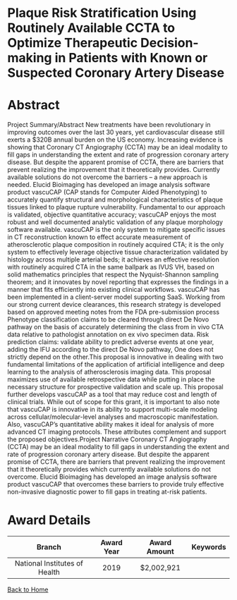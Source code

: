 
Plaque Risk Stratification Using Routinely Available CCTA to Optimize Therapeutic Decision-making in Patients with Known or Suspected Coronary Artery Disease
=============================================================================================================================================================

# Abstract


Project Summary/Abstract
New treatments have been revolutionary in improving outcomes over the last 30 years, yet cardiovascular
disease still exerts a $320B annual burden on the US economy. Increasing evidence is showing that Coronary
CT Angiography (CCTA) may be an ideal modality to fill gaps in understanding the extent and rate of
progression coronary artery disease. But despite the apparent promise of CCTA, there are barriers that
prevent realizing the improvement that it theoretically provides. Currently available solutions do not overcome
the barriers – a new approach is needed.
Elucid Bioimaging has developed an image analysis software product vascuCAP (CAP stands for Computer
Aided Phenotyping) to accurately quantify structural and morphological characteristics of plaque tissues linked
to plaque rupture vulnerability. Fundamental to our approach is validated, objective quantitative accuracy;
vascuCAP enjoys the most robust and well documented analytic validation of any plaque morphology software
available. vascuCAP is the only system to mitigate specific issues in CT reconstruction known to effect
accurate measurement of atherosclerotic plaque composition in routinely acquired CTA; it is the only system to
effectively leverage objective tissue characterization validated by histology across multiple arterial beds; it
achieves an effective resolution with routinely acquired CTA in the same ballpark as IVUS VH, based on solid
mathematics principles that respect the Nyquist-Shannon sampling theorem; and it innovates by novel
reporting that expresses the findings in a manner that fits efficiently into existing clinical workflows. vascuCAP
has been implemented in a client-server model supporting SaaS.
Working from our strong current device clearances, this research strategy is developed based on approved
meeting notes from the FDA pre-submission process Phenotype classification claims to be cleared through
direct De Novo pathway on the basis of accurately determining the class from in vivo CTA data relative to
pathologist annotation on ex vivo specimen data. Risk prediction claims: validate ability to predict adverse
events at one year, adding the IFU according to the direct De Novo pathway, One does not strictly depend on
the other.This proposal is innovative in dealing with two fundamental limitations of the application of artificial
intelligence and deep learning to the analysis of atherosclerosis imaging data. This proposal maximizes use of
available retrospective data while putting in place the necessary structure for prospective validation and scale
up. This proposal further develops vascuCAP as a tool that may reduce cost and length of clinical trials.
While out of scope for this grant, it is important to also note that vascuCAP is innovative in its ability to support
multi-scale modeling across cellular/molecular-level analyses and macroscopic manifestation. Also,
vascuCAP’s quantitative ability makes it ideal for analysis of more advanced CT imaging protocols. These
attributes complement and support the proposed objectives.Project Narrative
Coronary CT Angiography (CCTA) may be an ideal modality to fill gaps in understanding the extent and rate of
progression coronary artery disease. But despite the apparent promise of CCTA, there are barriers that
prevent realizing the improvement that it theoretically provides which currently available solutions do not
overcome. Elucid Bioimaging has developed an image analysis software product vascuCAP that overcomes
these barriers to provide truly effective non-invasive diagnostic power to fill gaps in treating at-risk patients.  

# Award Details

|Branch|Award Year|Award Amount|Keywords|
| :---: | :---: | :---: | :---: |
|National Institutes of Health|2019|$2,002,921||
  
  


[Back to Home](https://github.com/chrischow/dod_sbir_awards#2550)